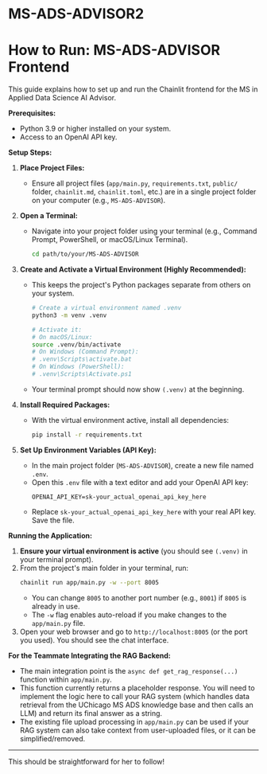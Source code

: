 # MS-ADS-ADVISOR2

# How to Run: MS-ADS-ADVISOR Frontend

This guide explains how to set up and run the Chainlit frontend for the MS in Applied Data Science AI Advisor.

**Prerequisites:**
* Python 3.9 or higher installed on your system.
* Access to an OpenAI API key.

**Setup Steps:**

1.  **Place Project Files:**
    * Ensure all project files (`app/main.py`, `requirements.txt`, `public/` folder, `chainlit.md`, `chainlit.toml`, etc.) are in a single project folder on your computer (e.g., `MS-ADS-ADVISOR`).

2.  **Open a Terminal:**
    * Navigate into your project folder using your terminal (e.g., Command Prompt, PowerShell, or macOS/Linux Terminal).
        ```bash
        cd path/to/your/MS-ADS-ADVISOR
        ```

3.  **Create and Activate a Virtual Environment (Highly Recommended):**
    * This keeps the project's Python packages separate from others on your system.
        ```bash
        # Create a virtual environment named .venv
        python3 -m venv .venv 
        
        # Activate it:
        # On macOS/Linux:
        source .venv/bin/activate
        # On Windows (Command Prompt):
        # .venv\Scripts\activate.bat
        # On Windows (PowerShell):
        # .venv\Scripts\Activate.ps1
        ```
    * Your terminal prompt should now show `(.venv)` at the beginning.

4.  **Install Required Packages:**
    * With the virtual environment active, install all dependencies:
        ```bash
        pip install -r requirements.txt
        ```

5.  **Set Up Environment Variables (API Key):**
    * In the main project folder (`MS-ADS-ADVISOR`), create a new file named `.env`.
    * Open this `.env` file with a text editor and add your OpenAI API key:
        ```
        OPENAI_API_KEY=sk-your_actual_openai_api_key_here
        ```
    * Replace `sk-your_actual_openai_api_key_here` with your real API key. Save the file.

**Running the Application:**

1.  **Ensure your virtual environment is active** (you should see `(.venv)` in your terminal prompt).
2.  From the project's main folder in your terminal, run:
    ```bash
    chainlit run app/main.py -w --port 8005
    ```
    * You can change `8005` to another port number (e.g., `8001`) if `8005` is already in use.
    * The `-w` flag enables auto-reload if you make changes to the `app/main.py` file.
3.  Open your web browser and go to `http://localhost:8005` (or the port you used). You should see the chat interface.

**For the Teammate Integrating the RAG Backend:**

* The main integration point is the `async def get_rag_response(...)` function within `app/main.py`.
* This function currently returns a placeholder response. You will need to implement the logic here to call your RAG system (which handles data retrieval from the UChicago MS ADS knowledge base and then calls an LLM) and return its final answer as a string.
* The existing file upload processing in `app/main.py` can be used if your RAG system can also take context from user-uploaded files, or it can be simplified/removed.

---

This should be straightforward for her to follow!
